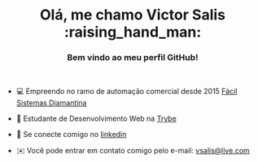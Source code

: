 <h1 align="center">Olá, me chamo Victor Salis :raising_hand_man:</h1>
<h3 align="center">Bem vindo ao meu perfil GitHub!</h3>

<br>

* 💻 Empreendo no ramo de automação comercial desde 2015 <a href="https://facilsistemas.com.br/revenda-diamantina/">Fácil Sistemas Diamantina<a/>
* 🧠 Estudante de Desenvolvimento Web na <a href="https://www.betrybe.com/">Trybe<a/>
* 🔗 Se conecte comigo no <a href="https://linkedin.com/in/vsalis" target="blank">linkedin</a>


* ✉️ Você pode entrar em contato comigo pelo e-mail: [vsalis@live.com](mailto:vsalis@live.com)
